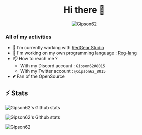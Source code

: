<h1 align = "center"> Hi there 👋</h1>

<p align="center"> <a href="https://github.com/ryo-ma/github-profile-trophy"><img src="https://github-profile-trophy.vercel.app/?username=Gipson62&theme=radical" alt="Gipson62" /></a> </p>

### All of my activities

- 🔭 I’m currently working with [RedGear Studio](https://github.com/RedGear-Studio)
- 🐛 I'm working on my own programming language : [Reg-lang](https://github.com/Gipson62/Reg-lang)
- 📫 How to reach me ? 
   - With my Discord account : `Gipson62#8015`
   - With my Twitter account : `@Gipson62_8015`
- 💕 Fan of the OpenSource

## ⚡ Stats
<p><img src="https://github-readme-stats.vercel.app/api/top-langs?username=Gipson62&show_icons=true&theme=tokyonight&locale=en&layout=compact" alt="Gipson62's Github stats" /></p>
<img src="https://github-readme-stats.vercel.app/api?username=Gipson62&theme=radical&show_icons=true&count_private=true" alt="Gipson62's Github stats">
</p>

<p><img align="center" src="https://github-readme-streak-stats.herokuapp.com/?user=Gipson62&theme=radical" alt="Gipson62" /></p>
